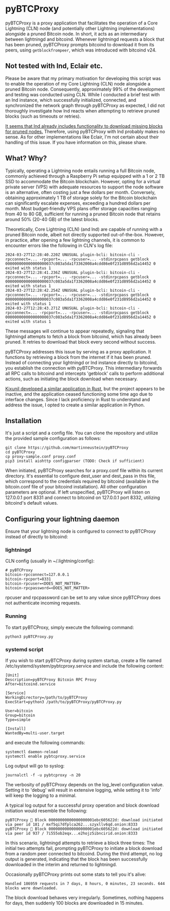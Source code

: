 # pyBTCProxy
pyBTCProxy is a proxy application that facilitates the operation of a Core Lightning (CLN) node (and potentially other Lightning implementations) alongside a pruned Bitcoin node.
In short, it acts as an intermediary between lightningd and bitcoind. Whenever lightningd requests a block that has been pruned, pyBTCProxy prompts bitcoind to download it from its peers, using ```getblockfrompeer```, which was introduced with bitcoind v24.

## Not tested with lnd, Eclair etc.
Please be aware that my primary motivation for developing this script was to enable the operation of my Core Lightning (CLN) node alongside a pruned Bitcoin node. Consequently, approximately 99% of the development and testing was conducted using CLN. While I conducted a brief test with an lnd instance, which successfully initialized, connected, and synchronized the network graph through pyBTCProxy as expected, I did not thoroughly investigate how lnd reacts when attempting to retrieve pruned blocks (such as timeouts or retries). 

[It seems that lnd already includes functionality to download missing blocks for pruned nodes.](https://github.com/btcsuite/btcwallet/blob/5df09dd4335865dde2a9a6d94a26a7f5779af825/chain/bitcoind_conn.go#L474) Therefore, using pyBTCProxy with lnd probably makes no sense. As for other implementations like Eclair, I'm not certain about their handling of this issue. If you have information on this, please share.

## What? Why?
Typically, operating a Lightning node entails running a full Bitcoin node, commonly achieved through a Raspberry Pi setup equipped with a 1 or 2 TB SSD to accommodate the Bitcoin blockchain. However, opting for a virtual private server (VPS) with adequate resources to support the node software is an alternative, often costing just a few dollars per month. Conversely, obtaining approximately 1 TB of storage solely for the Bitcoin blockchain can significantly escalate expenses, exceeding a hundred dollars per month. Most budget-friendly VPS plans offer storage capacities ranging from 40 to 80 GB, sufficient for running a pruned Bitcoin node that retains around 50% (20-40 GB) of the latest blocks.

Theoretically, Core Lightning (CLN) (and lnd) are capable of running with a pruned Bitcoin node, albeit not directly supported out-of-the-box. However, in practice, after opening a few lightning channels, it is common to encounter errors like the following in CLN's log file:

```
2024-03-27T12:28:40.220Z UNUSUAL plugin-bcli: bitcoin-cli -rpcconnect=... -rpcport=... -rpcuser=... -stdinrpcpass getblock 000000000000000000037c083a5da1f3362008a4cdd86e0f231d8956d2a14452 0 exited with status 1
2024-03-27T12:28:41.236Z UNUSUAL plugin-bcli: bitcoin-cli -rpcconnect=... -rpcport=... -rpcuser=... -stdinrpcpass getblock 000000000000000000037c083a5da1f3362008a4cdd86e0f231d8956d2a14452 0 exited with status 1
2024-03-27T12:28:42.254Z UNUSUAL plugin-bcli: bitcoin-cli -rpcconnect=... -rpcport=... -rpcuser=... -stdinrpcpass getblock 000000000000000000037c083a5da1f3362008a4cdd86e0f231d8956d2a14452 0 exited with status 1
2024-03-27T12:28:43.271Z UNUSUAL plugin-bcli: bitcoin-cli -rpcconnect=... -rpcport=... -rpcuser=... -stdinrpcpass getblock 000000000000000000037c083a5da1f3362008a4cdd86e0f231d8956d2a14452 0 exited with status 1
```
These messages will continue to appear repeatedly, signaling that lightningd attempts to fetch a block from bitcoind, which has already been pruned. It retries to download that block every second without success.

pyBTCProxy addresses this issue by serving as a proxy application. It functions by retrieving a block from the internet if it has been pruned. Instead of connecting your lightningd or lnd instance directly to bitcoind, you establish the connection with pyBTCProxy. This intermediary forwards all RPC calls to bitcoind and intercepts 'getblock' calls to perform additional actions, such as initiating the block download when necessary.

[Kixunil developed a similar application in Rust](https://github.com/Kixunil/btc-rpc-proxy), but the project appears to be inactive, and the application ceased functioning some time ago due to interface changes. Since I lack proficiency in Rust to understand and address the issue, I opted to create a similar application in Python.

## Installation

It's just a script and a config file. You can clone the repository and utilize the provided sample configuration as follows:

```
git clone https://github.com/martinneustein/pyBTCProxy
cd pyBTCProxy
cp proxy-sample.conf proxy.conf
pip3 install aiohttp configparser (TODO: Check if sufficient)
```

When initiated, pyBTCProxy searches for a proxy.conf file within its current directory. It's essential to configure dest_user and dest_pass in this file, which correspond to the credentials required by bitcoind (available in the bitcoin.conf file of your bitcoind installation). All other configuration parameters are optional. If left unspecified, pyBTCProxy will listen on 127.0.0.1 port 8331 and connect to bitcoind on 127.0.0.1 port 8332, utilizing bitcoind's default values.

## Configuring your lightning daemon
Ensure that your lightning node is configured to connect to pyBTCProxy instead of directly to bitcoind:

### lightningd
CLN config (usually in ~/.lightning/config):

```
# pyBTCProxy
bitcoin-rpcconnect=127.0.0.1
bitcoin-rpcport=8331
bitcoin-rpcuser=<DOES_NOT_MATTER>
bitcoin-rpcpassword=<DOES_NOT_MATTER>
```
rpcuser and rpcpassword can be set to any value since pyBTCProxy does not authenticate incoming requests.

### Running

To start pyBTCProxy, simply execute the following command:

```
python3 pyBTCProxy.py
```

### systemd script

If you wish to start pyBTCProxy during system startup, create a file named /etc/systemd/system/pybtcproxy.service and include the following content:

```
[Unit]
Description=pyBTCProxy Bitcoin RPC Proxy
After=bitcoind.service

[Service]
WorkingDirectory=/path/to/pyBTCProxy
ExecStart=python3 /path/to/pyBTCProxy/pyBTCProxy.py

User=bitcoin
Group=bitcoin
Type=simple

[Install]
WantedBy=multi-user.target
```

and execute the following commands:

```
systemctl daemon-reload
systemctl enable pybtcproxy.service
```

Log output will go to syslog:

```
journalctl -f -u pybtcproxy -n 20
```

The verbosity of pyBTCProxy depends on the log_level configuration value. Setting it to 'debug' will result in extensive logging, while setting it to 'info' will keep the logging to a minimal.

A typical log output for a successful proxy operation and block download initiation would resemble the following:

```
pyBTCProxy 🧈 Block 00000000000000000001ebc605622d: download initiated via peer id 181 / mxf5qi7dfplca262...szyxllv6qd.onion:8333
pyBTCProxy 🧈 Block 00000000000000000001ebc605622d: download initiated via peer id 937 / 7i555ob2eqx...e2hojz5ibncirid.onion:8333
```

In this scenario, lightningd attempts to retrieve a block three times: The initial two attempts fail, prompting pyBTCProxy to initiate a block download from a random peer connected to bitcoind. During the third attempt, no log output is generated, indicating that the block has been successfully downloaded in the interim and returned to lightningd.

Occasionally pyBTCProxy prints out some stats to tell you it's alive:

```
Handled 186959 requests in 7 days, 8 hours, 0 minutes, 23 seconds. 644 blocks were downloaded.
```

The block download behaves very irregularly. Sometimes, nothing happens for days, then suddenly 100 blocks are downloaded in 15 minutes.
